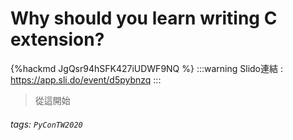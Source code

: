 # Why should you learn writing C extension?

{%hackmd JgQsr94hSFK427iUDWF9NQ %}
:::warning
Slido連結 : https://app.sli.do/event/d5pybnzq
:::
> 從這開始
      
###### tags: `PyConTW2020`

